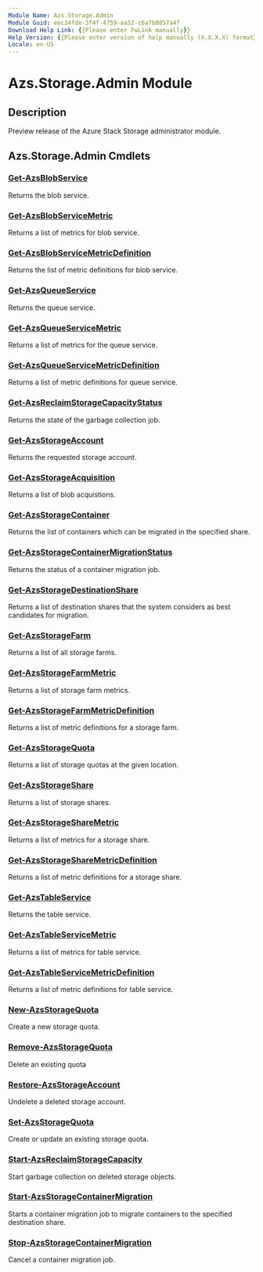 ```yaml
---
Module Name: Azs.Storage.Admin
Module Guid: eec34fde-3f4f-4759-aa52-c6a7b8857a4f
Download Help Link: {{Please enter FwLink manually}}
Help Version: {{Please enter version of help manually (X.X.X.X) format}}
Locale: en-US
---
```


# Azs.Storage.Admin Module
## Description
Preview release of the Azure Stack Storage administrator module.  

## Azs.Storage.Admin Cmdlets
### [Get-AzsBlobService](Get-AzsBlobService.md)
Returns the blob service.

### [Get-AzsBlobServiceMetric](Get-AzsBlobServiceMetric.md)
Returns a list of metrics for blob service.

### [Get-AzsBlobServiceMetricDefinition](Get-AzsBlobServiceMetricDefinition.md)
Returns the list of metric definitions for blob service.

### [Get-AzsQueueService](Get-AzsQueueService.md)
Returns the queue service.

### [Get-AzsQueueServiceMetric](Get-AzsQueueServiceMetric.md)
Returns a list of metrics for the queue service.

### [Get-AzsQueueServiceMetricDefinition](Get-AzsQueueServiceMetricDefinition.md)
Returns a list of metric definitions for queue service.

### [Get-AzsReclaimStorageCapacityStatus](Get-AzsReclaimStorageCapacityStatus.md)
Returns the state of the garbage collection job.

### [Get-AzsStorageAccount](Get-AzsStorageAccount.md)
Returns the requested storage account.

### [Get-AzsStorageAcquisition](Get-AzsStorageAcquisition.md)
Returns a list of blob acquistions.

### [Get-AzsStorageContainer](Get-AzsStorageContainer.md)
Returns the list of containers which can be migrated in the specified share.

### [Get-AzsStorageContainerMigrationStatus](Get-AzsStorageContainerMigrationStatus.md)
Returns the status of a container migration job.

### [Get-AzsStorageDestinationShare](Get-AzsStorageDestinationShare.md)
Returns a list of destination shares that the system considers as best candidates for migration.

### [Get-AzsStorageFarm](Get-AzsStorageFarm.md)
Returns a list of all storage farms.

### [Get-AzsStorageFarmMetric](Get-AzsStorageFarmMetric.md)
Returns a list of storage farm metrics.

### [Get-AzsStorageFarmMetricDefinition](Get-AzsStorageFarmMetricDefinition.md)
Returns a list of metric definitions for a storage farm.

### [Get-AzsStorageQuota](Get-AzsStorageQuota.md)
Returns a list of storage quotas at the given location.

### [Get-AzsStorageShare](Get-AzsStorageShare.md)
Returns a list of storage shares.

### [Get-AzsStorageShareMetric](Get-AzsStorageShareMetric.md)
Returns a list of metrics for a storage share.

### [Get-AzsStorageShareMetricDefinition](Get-AzsStorageShareMetricDefinition.md)
Returns a list of metric definitions for a storage share.

### [Get-AzsTableService](Get-AzsTableService.md)
Returns the table service.

### [Get-AzsTableServiceMetric](Get-AzsTableServiceMetric.md)
Returns a list of metrics for table service.

### [Get-AzsTableServiceMetricDefinition](Get-AzsTableServiceMetricDefinition.md)
Returns a list of metric definitions for table service.

### [New-AzsStorageQuota](New-AzsStorageQuota.md)
Create a new storage quota.

### [Remove-AzsStorageQuota](Remove-AzsStorageQuota.md)
Delete an existing quota

### [Restore-AzsStorageAccount](Restore-AzsStorageAccount.md)
Undelete a deleted storage account.

### [Set-AzsStorageQuota](Set-AzsStorageQuota.md)
Create or update an existing storage quota.

### [Start-AzsReclaimStorageCapacity](Start-AzsReclaimStorageCapacity.md)
Start garbage collection on deleted storage objects.

### [Start-AzsStorageContainerMigration](Start-AzsStorageContainerMigration.md)
Starts a container migration job to migrate containers to the specified destination share.

### [Stop-AzsStorageContainerMigration](Stop-AzsStorageContainerMigration.md)
Cancel a container migration job.

